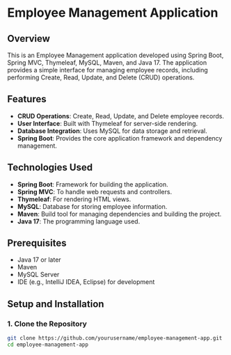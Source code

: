 # Employee Management Application

## Overview

This is an Employee Management application developed using Spring Boot, Spring MVC, Thymeleaf, MySQL, Maven, and Java 17. The application provides a simple interface for managing employee records, including performing Create, Read, Update, and Delete (CRUD) operations.

## Features

- **CRUD Operations**: Create, Read, Update, and Delete employee records.
- **User Interface**: Built with Thymeleaf for server-side rendering.
- **Database Integration**: Uses MySQL for data storage and retrieval.
- **Spring Boot**: Provides the core application framework and dependency management.

## Technologies Used

- **Spring Boot**: Framework for building the application.
- **Spring MVC**: To handle web requests and controllers.
- **Thymeleaf**: For rendering HTML views.
- **MySQL**: Database for storing employee information.
- **Maven**: Build tool for managing dependencies and building the project.
- **Java 17**: The programming language used.

## Prerequisites

- Java 17 or later
- Maven
- MySQL Server
- IDE (e.g., IntelliJ IDEA, Eclipse) for development

## Setup and Installation

### 1. Clone the Repository

```bash
git clone https://github.com/yourusername/employee-management-app.git
cd employee-management-app
